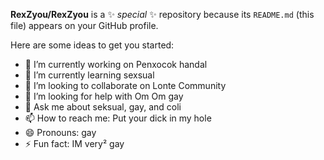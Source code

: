 
**RexZyou/RexZyou** is a ✨ _special_ ✨ repository because its `README.md` (this file) appears on your GitHub profile.

Here are some ideas to get you started:

- 🔭 I’m currently working on Penxocok handal
- 🌱 I’m currently learning sexsual
- 👯 I’m looking to collaborate on Lonte Community
- 🤔 I’m looking for help with Om Om gay
- 💬 Ask me about seksual, gay, and coli
- 📫 How to reach me: Put your dick in my hole
- 😄 Pronouns: gay
- ⚡ Fun fact: IM very² gay
